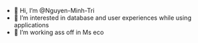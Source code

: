 - 👋 Hi, I’m @Nguyen-Minh-Tri
- 👀 I’m interested in database and user experiences while using applications
- 🌱 I’m working ass off in Ms eco

<!---
Nguyen-Minh-Tri/Nguyen-Minh-Tri is a ✨ special ✨ repository
--->
